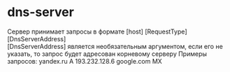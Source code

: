 # dns-server

Сервер принимает запросы в формате [host] [RequestType] [DnsServerAddress]  
[DnsServerAddress] является необязательным аргументом, если его не указать, то запрос будет адресован корневому серверу
Примеры запросов:
  yandex.ru A 193.232.128.6
  google.com MX
